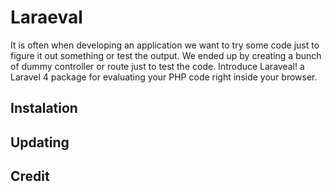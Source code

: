 # Laraeval #

It is often when developing an application we want to try some code just to
figure it out something or test the output. We ended up by creating a bunch
of dummy controller or route just to test the code. Introduce Laraveal!
a Laravel 4 package for evaluating your PHP code right inside your browser.

## Instalation ##

## Updating ##

## Credit ##
